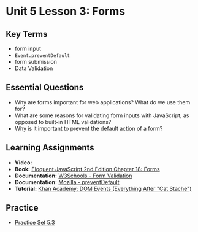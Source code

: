 # Unit 5 Lesson 3: Forms

## Key Terms
* form input
* `Event.preventDefault`
* form submission
* Data Validation

## Essential Questions
* Why are forms important for web applications? What do we use them for?
* What are some reasons for validating form inputs with JavaScript, as opposed to built-in HTML validations?
* Why is it important to prevent the default action of a form?

## Learning Assignments
* **Video:**
* **Book:** [Eloquent JavaScript 2nd Edition Chapter 18: Forms](https://eloquentjavascript.net/2nd_edition/18_forms.html)
* **Documentation:** [W3Schools - Form Validation](https://www.w3schools.com/js/js_validation.asp)
* **Documentation:** [Mozilla - preventDefault](https://developer.mozilla.org/en-US/docs/Web/API/Event/preventDefault)
* **Tutorial:** [Khan Academy: DOM Events (Everything After "Cat Stache")](https://www.khanacademy.org/computing/computer-programming/html-css-js/html-js-dom-events#html-js-dom-events)


## Practice
* [Practice Set 5.3](https://github.com/The-Marcy-Lab-School/se-unit-5-DOM/blob/master/lesson-3-forms/practice-set/exercises.md)
